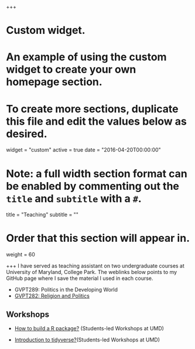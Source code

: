+++
# Custom widget.
# An example of using the custom widget to create your own homepage section.
# To create more sections, duplicate this file and edit the values below as desired.
widget = "custom"
active = true
date = "2016-04-20T00:00:00"

# Note: a full width section format can be enabled by commenting out the `title` and `subtitle` with a `#`.
title = "Teaching"
subtitle = ""

# Order that this section will appear in.
weight = 60

+++
I have served as teaching assistant on two undergraduate courses at University of Maryland, College Park. The weblinks below points to my GitHub page where I save the material I used in each course.


- GVPT289: Politics in the Developing World
- [GVPT282: Religion and Politics](https://github.com/TiagoVentura/Religion-and-Politics-GVPT-289-L)


## Workshops

- [How to build a R package?](https://github.com/TiagoVentura/UMD_workshop_Rpackages) (Students-led Workshops at UMD)

- [Introduction to tidyverse?](https://www.dropbox.com/s/70l0nhmc4gdxpes/gsa_tidyverse_workshop.html?dl=0)(Students-led Workshops at UMD)
